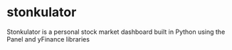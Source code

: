 # stonkulator
Stonkulator is a personal stock market dashboard built in Python using the Panel and yFinance libraries

